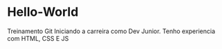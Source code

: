 # Hello-World
Treinamento Git
Iniciando a carreira como Dev Junior. Tenho experiencia com HTML, CSS E JS 
